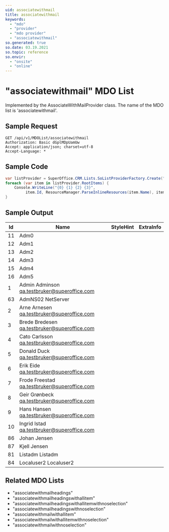 ```yaml
---
uid: associatewithmail
title: associatewithmail
keywords:
  - "mdo"
  - "provider"
  - "mdo provider"
  - "associatewithmail"
so.generated: true
so.date: 03.19.2021
so.topic: reference
so.envir:
  - "onsite"
  - "online"
---
```


# "associatewithmail" MDO List




Implemented by the <see cref="T:SuperOffice.CRM.Lists.AssociateWithMailProvider">AssociateWithMailProvider</see> class.
The name of the MDO list is 'associatewithmail'.




## Sample Request

```http!
GET /api/v1/MDOList/associatewithmail
Authorization: Basic dGplMDpUamUw
Accept: application/json; charset=utf-8
Accept-Language: *

```

## Sample Code
```cs
var listProvider = SuperOffice.CRM.Lists.SoListProviderFactory.Create("associatewithmail", forceFlatList: true);
foreach (var item in listProvider.RootItems) {
    Console.WriteLine("{0} {1} {2} {3}", 
         item.Id, ResourceManager.ParseInlineResources(item.Name), item.StyleHint, item.ExtraInfo);
}
```

## Sample Output

|Id   | Name  |StyleHint|ExtraInfo |
| --- | ----- | ------- | -------- |
|11|Adm0|||
|12|Adm1|||
|13|Adm2|||
|14|Adm3|||
|15|Adm4|||
|16|Adm5|||
|1|Admin Adminson <qa.testbruker@superoffice.com>|||
|63|AdmNS02 NetServer|||
|2|Arne Arnesen <qa.testbruker@superoffice.com>|||
|3|Brede Bredesen <qa.testbruker@superoffice.com>|||
|4|Cato Carlsson <qa.testbruker@superoffice.com>|||
|5|Donald Duck <qa.testbruker@superoffice.com>|||
|6|Erik Eide <qa.testbruker@superoffice.com>|||
|7|Frode Freestad <qa.testbruker@superoffice.com>|||
|8|Geir Grønbeck <qa.testbruker@superoffice.com>|||
|9|Hans Hansen <qa.testbruker@superoffice.com>|||
|10|Ingrid Istad <qa.testbruker@superoffice.com>|||
|86|Johan Jensen|||
|87|Kjell Jensen|||
|81|Listadm Listadm|||
|84|Localuser2 Localuser2|||


## Related MDO Lists

* "associatewithmailheadings"
* "associatewithmailheadingswithallitem"
* "associatewithmailheadingswithallitemwithnoselection"
* "associatewithmailheadingswithnoselection"
* "associatewithmailwithallitem"
* "associatewithmailwithallitemwithnoselection"
* "associatewithmailwithnoselection"
